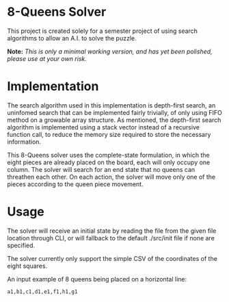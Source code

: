 # 8-Queens Solver
This project is created solely for a semester project of using search algorithms to allow an A.I. to solve the puzzle.

**Note:** _This is only a minimal working version, and has yet been polished, please use at your own risk._

# Implementation
The search algorithm used in this implementation is depth-first search, an uninfomed search that can be implemented fairly trivially, of only using FIFO method on a growable array structure. As mentioned, the depth-first search algorithm is implemented using a stack vector instead of a recursive function call, to reduce the memory size required to store the necessary information.

This 8-Queens solver uses the complete-state formulation, in which the eight pieces are already placed on the board, each will only occupy one column. The solver will search for an end state that no queens can threathen each other. On each action, the solver will move only one of the pieces according to the queen piece movement.

# Usage
The solver will receive an initial state by reading the file from the given file location through CLI, or will fallback to the default ./src/init file if none are specified.

The solver currently only support the simple CSV of the coordinates of the eight squares.

An input example of 8 queens being placed on a horizontal line:
```
a1,b1,c1,d1,e1,f1,h1,g1
```